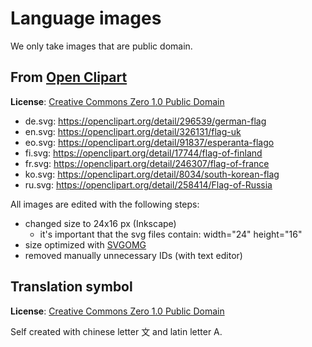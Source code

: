 # Language images

We only take images that are public domain.

## From [Open Clipart](https://openclipart.org/)

**License**: [Creative Commons Zero 1.0 Public Domain](https://openclipart.org/share "Creative Commons Zero 1.0 Public Domain")

- de.svg: https://openclipart.org/detail/296539/german-flag
- en.svg: https://openclipart.org/detail/326131/flag-uk
- eo.svg: https://openclipart.org/detail/91837/esperanta-flago
- fi.svg: https://openclipart.org/detail/17744/flag-of-finland
- fr.svg: https://openclipart.org/detail/246307/flag-of-france
- ko.svg: https://openclipart.org/detail/8034/south-korean-flag
- ru.svg: https://openclipart.org/detail/258414/Flag-of-Russia

All images are edited with the following steps:
- changed size to 24x16 px (Inkscape)
  - it's important that the svg files contain: width="24" height="16"
- size optimized with [SVGOMG](https://jakearchibald.github.io/svgomg/)
- removed manually unnecessary IDs (with text editor)


## Translation symbol

**License**: [Creative Commons Zero 1.0 Public Domain](https://openclipart.org/share "Creative Commons Zero 1.0 Public Domain")

Self created with chinese letter 文 and latin letter A.